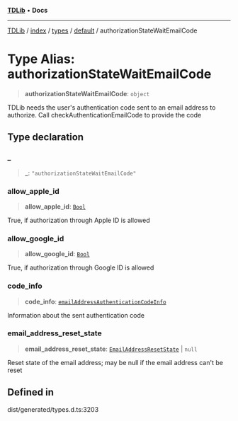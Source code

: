 [**TDLib**](../../../../../../README.md) • **Docs**

***

[TDLib](../../../../../../modules.md) / [index](../../../../../README.md) / [types](../../../README.md) / [default](../README.md) / authorizationStateWaitEmailCode

# Type Alias: authorizationStateWaitEmailCode

> **authorizationStateWaitEmailCode**: `object`

TDLib needs the user's authentication code sent to an email address to authorize. Call checkAuthenticationEmailCode to provide the code

## Type declaration

### \_

> **\_**: `"authorizationStateWaitEmailCode"`

### allow\_apple\_id

> **allow\_apple\_id**: [`Bool`](Bool.md)

True, if authorization through Apple ID is allowed

### allow\_google\_id

> **allow\_google\_id**: [`Bool`](Bool.md)

True, if authorization through Google ID is allowed

### code\_info

> **code\_info**: [`emailAddressAuthenticationCodeInfo`](emailAddressAuthenticationCodeInfo-1.md)

Information about the sent authentication code

### email\_address\_reset\_state

> **email\_address\_reset\_state**: [`EmailAddressResetState`](EmailAddressResetState.md) \| `null`

Reset state of the email address; may be null if the email address can't be reset

## Defined in

dist/generated/types.d.ts:3203
